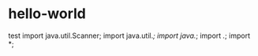 # hello-world
test
import java.util.Scanner;
import java.util.*;
import java.*;
import *.*;
import *;
